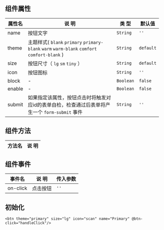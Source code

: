 ## 组件属性

| 属性名      | 说 明         | 类 型 |默认值  |
| ------------- |-----------|------| -----|
| name |  按钮文字  | `String` | `''` |
| theme | 主题样式( `blank` `primary` `primary-blank` `warm` `warm-blank` `comfort` `comfort-blank` ) | `String` | `default` |
| size | 按钮尺寸（ `lg` `sm` `tiny` ） |   `String` | `default` |
| icon | 按钮图标  | `String` | `''` |
| block | - | `Boolean` | `false` |
| enable |- | `Boolean` | `false` |
| submit | 如果指定该属性，按钮点击时将触发对应id的表单自检，检查通过后表单将产生一个 `form-submit` 事件 | `String` | `''` |

## 组件方法

| 方法名 | 说 明 |
|-------|-------|

## 组件事件

| 事件名 | 说 明 | 传入参数 |
|-------|--------|--------|
| on-click | 点击按钮 | `''` |



## 初始化

```
<btn theme="primary" size="lg" icon="scan" name="Primary" @btn-click="handleClick"/>
```
